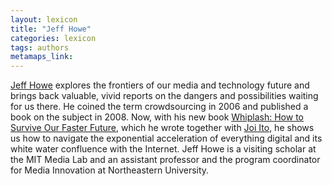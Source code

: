 ```yaml
---
layout: lexicon
title: "Jeff Howe"
categories: lexicon
tags: authors
metamaps_link:
---
```


[Jeff Howe](http://www.leighbureaultd.com/speakers/JHowe/) explores the frontiers of our media and technology future and brings back valuable, vivid reports on the dangers and possibilities waiting for us there. He coined the term crowdsourcing in 2006 and published a book on the subject in 2008. Now, with his new book [Whiplash: How to Survive Our Faster Future](https://whiplashbook.com/), which he wrote together with [Joi Ito](https://metacaugs.github.io/lexicon/Joi-Ito/), he shows us how to navigate the exponential acceleration of everything digital and its white water confluence with the Internet. Jeff Howe is a visiting scholar at the MIT Media Lab and an assistant professor and the program coordinator for Media Innovation at Northeastern University.
